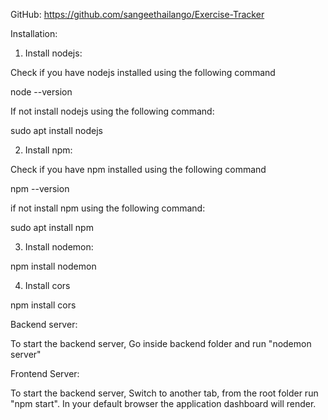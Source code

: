GitHub: https://github.com/sangeethailango/Exercise-Tracker

Installation:

1. Install nodejs:

Check if you have nodejs installed using the following command

node --version

If not install nodejs using the following command: 

sudo apt install nodejs

2. Install npm:

Check if you have npm installed using the following command

npm --version

if not install npm using the following command:

sudo apt install npm
 
3. Install nodemon:

npm install nodemon

4. Install cors

npm install cors

Backend server:

To start the backend server, Go inside backend folder and run "nodemon server" 

Frontend Server:

To start the backend server, Switch to another tab, from the root folder run "npm start". In your default browser the application dashboard will render.


